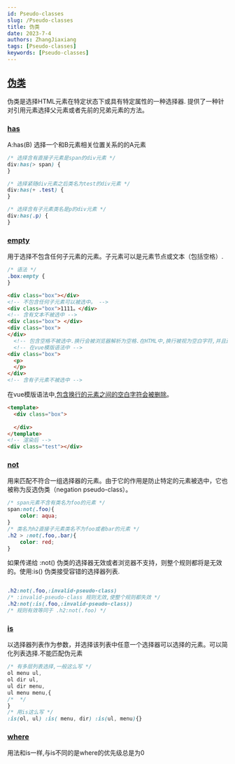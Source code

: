 ```yaml
---
id: Pseudo-classes
slug: /Pseudo-classes
title: 伪类
date: 2023-7-4
authors: ZhangJiaxiang
tags: [Pseudo-classes]
keywords: [Pseudo-classes]
---
```


## [伪类](https://developer.mozilla.org/zh-CN/docs/Web/CSS/Pseudo-classes)
伪类是选择HTML元素在特定状态下或具有特定属性的一种选择器. 提供了一种针对引用元素选择父元素或者先前的兄弟元素的方法。

### [has](https://developer.mozilla.org/zh-CN/docs/Web/CSS/:has)
A:has(B) 选择一个和B元素相关位置关系的的A元素
```css
/* 选择含有直接子元素是span的div元素 */
div:has(> span) {
}

/* 选择紧随div元素之后类名为test的div元素 */
div:has(+ .test) {
}

/* 选择含有子元素类名是p的div元素 */
div:has(.p) {
}
```
### [empty](https://developer.mozilla.org/zh-CN/docs/Web/CSS/:empty)
用于选择不包含任何子元素的元素。子元素可以是元素节点或文本（包括空格）.
```css
/* 语法 */
.box:empty {
}
```
```html
<div class="box"></div>
<!-- 不包含任何子元素可以被选中。 -->
<div class="box">1111。</div>
<!-- 含有文本不被选中 -->
<div class="box"> </div>
<div class="box">
</div>
  <!-- 包含空格不被选中.换行会被浏览器解析为空格.在HTML中,换行被视为空白字符,并且连续的空白字符会被合并为单个空格。 -->
  <!-- 在vue模版语法中 -->
<div class="box">
  <p>
  </p>
</div>
<!-- 含有子元素不被选中 -->
```
在vue模版语法中,[包含换行的元素之间的空白字符会被删除](https://cn.vuejs.org/api/application.html#app-config-compileroptions)。
```html
<template>
  <div class="box">
    
  </div>
</template>
<!-- 渲染后 -->
<div class="test"></div>
```
### [not](https://developer.mozilla.org/zh-CN/docs/Web/CSS/:not)
用来匹配不符合一组选择器的元素。由于它的作用是防止特定的元素被选中，它也被称为反选伪类（negation pseudo-class）。
```css
/* span元素不含有类名为foo的元素 */
span:not(.foo){
	color: aqua;
}
/* 类名为h2直接子元素类名不为foo或者bar的元素 */
.h2 > :not(.foo,.bar){
	color: red;
}
```
如果传递给 :not() 伪类的选择器无效或者浏览器不支持，则整个规则都将是无效的。使用:is() 伪类接受容错的选择器列表.
```css

.h2:not(.foo,:invalid-pseudo-class)
/* :invalid-pseudo-class 规则无效,使整个规则都失效 */
.h2:not(:is(.foo,:invalid-pseudo-class))
/* 规则有效等同于 .h2:not(.foo) */
```
### [is](https://developer.mozilla.org/zh-CN/docs/Web/CSS/:is)
以选择器列表作为参数，并选择该列表中任意一个选择器可以选择的元素。可以简化列表选择.不能匹配伪元素
```css
/* 有多层列表选择,一般这么写 */
ol menu ul,
ol dir ul,
ul dir menu, 
ul menu menu,{
/*  */
}
/* 用is这么写 */
:is(ol, ul) :is( menu, dir) :is(ul, menu){}
```
### [where](https://developer.mozilla.org/zh-CN/docs/Web/CSS/:where)
用法和is一样,与is不同的是where的优先级总是为0